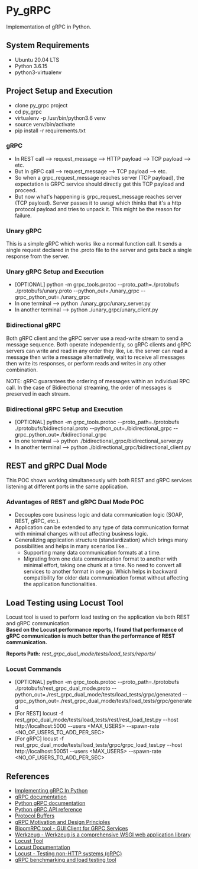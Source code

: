 # Py_gRPC

Implementation of gRPC in Python.

## System Requirements

- Ubuntu 20.04 LTS
- Python 3.6.15
- python3-virtualenv

## Project Setup and Execution

- clone py_grpc project
- cd py_grpc
- virtualenv -p /usr/bin/python3.6 venv
- source venv/bin/activate
- pip install -r requirements.txt

### gRPC

- In REST call --> request_message --> HTTP payload --> TCP payload --> etc.
- But In gRPC call --> request_message --> TCP payload --> etc.
- So when a grpc_request_message reaches server (TCP payload), the expectation is GRPC service should directly get this TCP payload and proceed.
- But now what's happening is grpc_request_message reaches server (TCP payload). Server passes it to uwsgi which thinks that it's a http protocol payload and tries to unpack it. This might be the reason for failure.

### Unary gRPC

This is a simple gRPC which works like a normal function call. It sends a single request declared in the .proto file to the server and gets back a single response from the server.

### Unary gRPC Setup and Execution

- [OPTIONAL] python -m grpc_tools.protoc --proto_path=./protobufs ./protobufs/unary.proto --python_out=./unary_grpc --grpc_python_out=./unary_grpc
- In one terminal --> python ./unary_grpc/unary_server.py
- In another terminal --> python ./unary_grpc/unary_client.py

### Bidirectional gRPC

Both gRPC client and the gRPC server use a read-write stream to send a message sequence. Both operate independently, so gRPC clients and gRPC servers can write and read in any order they like, i.e. the server can read a message then write a message alternatively, wait to receive all messages then write its responses, or perform reads and writes in any other combination.

NOTE: gRPC guarantees the ordering of messages within an individual RPC call. In the case of Bidirectional streaming, the order of messages is preserved in each stream.

### Bidirectional gRPC Setup and Execution

- [OPTIONAL] python -m grpc_tools.protoc --proto_path=./protobufs ./protobufs/bidirectional.proto --python_out=./bidirectional_grpc --grpc_python_out=./bidirectional_grpc
- In one terminal --> python ./bidirectional_grpc/bidirectional_server.py
- In another terminal --> python ./bidirectional_grpc/bidirectional_client.py

## REST and gRPC Dual Mode

This POC shows working simultaneously with both REST and gRPC services listening at different ports in the same application.

### Advantages of REST and gRPC Dual Mode POC

- Decouples core business logic and data communication logic (SOAP, REST, gRPC, etc.).
- Application can be extended to any type of data communication format with minimal changes without affecting business logic.
- Generalizing application structure (standardization) which brings many possibilities and helps in many scenarios like...
  - Supporting many data communication formats at a time.
  - Migrating from one data communication format to another with minimal effort, taking one chunk at a time. No need to convert all services to another format in one go. Which helps in backward compatibility for older data communication format without affecting the application functionalities.

## Load Testing using Locust Tool

Locust tool is used to perform load testing on the application via both REST and gRPC communication.  
**Based on the Locust performance reports, I found that performance of gRPC communication is much better than the performance of REST communication.**  

**Reports Path:** *rest_grpc_dual_mode/tests/load_tests/reports/*

### Locust Commands

- [OPTIONAL] python -m grpc_tools.protoc --proto_path=./protobufs ./protobufs/rest_grpc_dual_mode.proto --python_out=./rest_grpc_dual_mode/tests/load_tests/grpc/generated --grpc_python_out=./rest_grpc_dual_mode/tests/load_tests/grpc/generated
- [For REST] locust -f rest_grpc_dual_mode/tests/load_tests/rest/rest_load_test.py --host http://localhost:5000 --users <MAX_USERS> --spawn-rate <NO_OF_USERS_TO_ADD_PER_SEC>
- [For gRPC] locust -f rest_grpc_dual_mode/tests/load_tests/grpc/grpc_load_test.py --host http://localhost:50051 --users <MAX_USERS> --spawn-rate <NO_OF_USERS_TO_ADD_PER_SEC>

## References

- [Implementing gRPC In Python](https://www.velotio.com/engineering-blog/grpc-implementation-using-python)
- [gRPC documentation](https://grpc.io/docs/what-is-grpc/)
- [Python gRPC documentation](https://grpc.io/docs/languages/python/)
- [Python gRPC API reference](https://grpc.github.io/grpc/python/)
- [Protocol Buffers](https://developers.google.com/protocol-buffers)
- [gRPC Motivation and Design Principles](https://www.grpc.io/blog/principles/)
- [BloomRPC tool - GUI Client for GRPC Services](https://appimage.github.io/BloomRPC/)
- [Werkzeug - Werkzeug is a comprehensive WSGI web application library](https://werkzeug.palletsprojects.com/en/2.0.x/)
- [Locust Tool](https://locust.io/)
- [Locust Documentation](http://docs.locust.io/en/stable/#)
- [Locust - Testing non-HTTP systems (gRPC)](https://docs.locust.io/en/latest/testing-other-systems.html#)
- [gRPC benchmarking and load testing tool](https://ghz.sh/)
